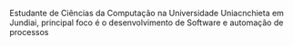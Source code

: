 Estudante de Ciências da Computação na Universidade Uniacnchieta em Jundiai, principal foco é o desenvolvimento de Software e automação de processos
